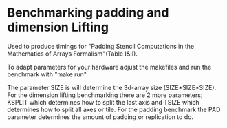 # Benchmarking padding and dimension Lifting

Used to produce timings for "Padding Stencil 
Computations in the Mathematics of Arrays Formalism"(Table I&II).

To adapt parameters for your hardware adjust the 
makefiles and run the benchmark with  "make run".

The parameter SIZE is will determine the 3d-array size 
(SIZE\*SIZE\*SIZE). For the dimension lifting benchmarking 
there are 2 more parameters; KSPLIT which determines how to 
split the last axis and TSIZE which determines how to split all 
axes or tile. For the padding benchmark the PAD parameter 
determines the amount of padding or replication to do.
